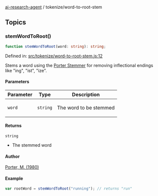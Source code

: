 [ai-research-agent](../modules.md) / tokenize/word-to-root-stem

## Topics

### stemWordToRoot()

```ts
function stemWordToRoot(word: string): string;
```

Defined in: [src/tokenize/word-to-root-stem.js:12](https://github.com/vtempest/ai-research-agent/tree/master/packages/ai-research-agent/src/tokenize/word-to-root-stem.js#L12)

Stems a word using the <a
href="https://snowballstem.org/algorithms/porter/stemmer.html">Porter
 Stemmer</a> for removing  inflectional endings like "ing", "ist", "ize".

#### Parameters

<table>
<thead>
<tr>
<th>Parameter</th>
<th>Type</th>
<th>Description</th>
</tr>
</thead>
<tbody>
<tr>
<td>

`word`

</td>
<td>

`string`

</td>
<td>

The word to be stemmed

</td>
</tr>
</tbody>
</table>

#### Returns

`string`

- The stemmed word

#### Author

[Porter, M. (1980)](https://tartarus.org/martin/PorterStemmer/)

#### Example

```ts
var rootWord = stemWordToRoot("running"); // returns "run"
```
